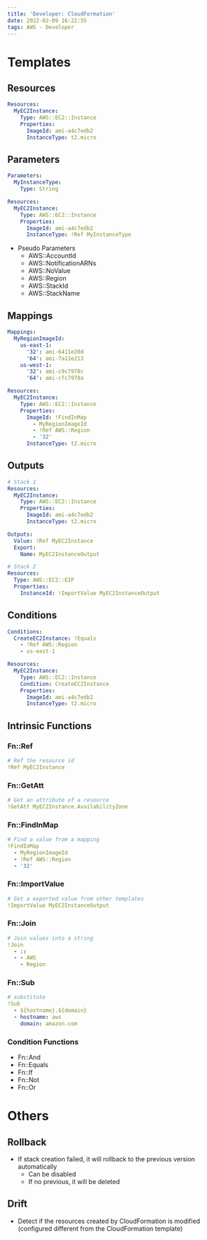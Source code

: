 ```yaml
---
title: 'Developer: CloudFormation'
date: 2022-02-09 16:22:55
tags: AWS - Developer
---
```


# Templates

## Resources

```yaml
Resources:
  MyEC2Instance:
    Type: AWS::EC2::Instance
    Properties:
      ImageId: ami-a4c7edb2
      InstanceType: t2.micro
```

## Parameters

```yaml
Parameters:
  MyInstanceType:
    Type: String

Resources:
  MyEC2Instance:
    Type: AWS::EC2::Instance
    Properties:
      ImageId: ami-a4c7edb2
      InstanceType: !Ref MyInstanceType
```

- Pseudo Parameters
  - AWS::AccountId
  - AWS::NotificationARNs
  - AWS::NoValue
  - AWS::Region
  - AWS::StackId
  - AWS::StackName

## Mappings

```yaml
Mappings:
  MyRegionImageId:
    us-east-1:
      '32': ami-6411e20d
      '64': ami-7a11e213
    us-west-1:
      '32': ami-c9c7978c
      '64': ami-cfc7978a

Resources:
  MyEC2Instance:
    Type: AWS::EC2::Instance
    Properties:
      ImageId: !FindInMap 
        - MyRegionImageId
        - !Ref AWS::Region
        - '32'
      InstanceType: t2.micro
```

## Outputs

```yaml
# Stack 1
Resources:
  MyEC2Instance:
    Type: AWS::EC2::Instance
    Properties:
      ImageId: ami-a4c7edb2
      InstanceType: t2.micro

Outputs:
  Value: !Ref MyEC2Instance
  Export:
    Name: MyEC2InstanceOutput
```

```yaml
# Stack 2
Resources:
  Type: AWS::EC2::EIP
  Properties:
    InstanceId: !ImportValue MyEC2InstanceOutput
```

## Conditions

```yaml
Conditions:
  CreateEC2Instance: !Equals
    - !Ref AWS::Region
    - us-east-1

Resources:
  MyEC2Instance:
    Type: AWS::EC2::Instance
    Condition: CreateEC2Instance
    Properties:
      ImageId: ami-a4c7edb2
      InstanceType: t2.micro
```

## Intrinsic Functions

### Fn::Ref
```yaml
# Ref the resource id
!Ref MyEC2Instance
```

### Fn::GetAtt
```yaml
# Get an attribute of a resource
!GetAtt MyEC2Instance.AvailabilityZone
```

### Fn::FindInMap
```yaml
# Find a value from a mapping
!FindInMap
  - MyRegionImageId
  - !Ref AWS::Region
  - '32'
```

### Fn::ImportValue
```yaml
# Get a exported value from other templates
!ImportValue MyEC2InstanceOutput
```

### Fn::Join
```yaml
# Join values into a string
!Join 
  - ::
  - - AWS
    - Region
```

### Fn::Sub
```yaml
# substitute
!Sub 
  - ${hostname}.${domain}
  - hostname: aws
    domain: amazon.com
```

### Condition Functions
- Fn::And
- Fn::Equals
- Fn::If
- Fn::Not
- Fn::Or

# Others

## Rollback

- If stack creation failed, it will rollback to the previous version automatically
  - Can be disabled
  - If no previous, it will be deleted

## Drift

- Detect if the resources created by CloudFormation is modified (configured different from the CloudFormation template)
